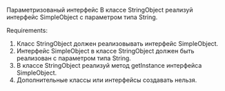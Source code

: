 Параметризованый интерфейс
В классе StringObject реализуй интерфейс SimpleObject с параметром типа String.


Requirements:
1. Класс StringObject должен реализовывать интерфейс SimpleObject.
2. Интерфейс SimpleObject в классе StringObject должен быть реализован с параметром типа String.
3. В классе StringObject реализуй метод getInstance интерфейса SimpleObject.
4. Дополнительные классы или интерфейсы создавать нельзя.
